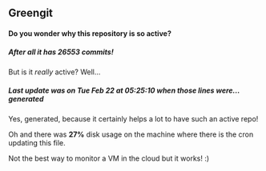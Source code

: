 ## Greengit

#### Do you wonder why this repository is so active?

##### After all it has 26553 commits!

But is it *really* active? Well...

##### Last update was on Tue Feb 22 at 05:25:10 when those lines were... generated

Yes, generated, because it certainly helps a lot to have such an active repo!

Oh and there was **27%** disk usage on the machine
where there is the cron updating this file.

Not the best way to monitor a VM in the cloud but it works! :)
